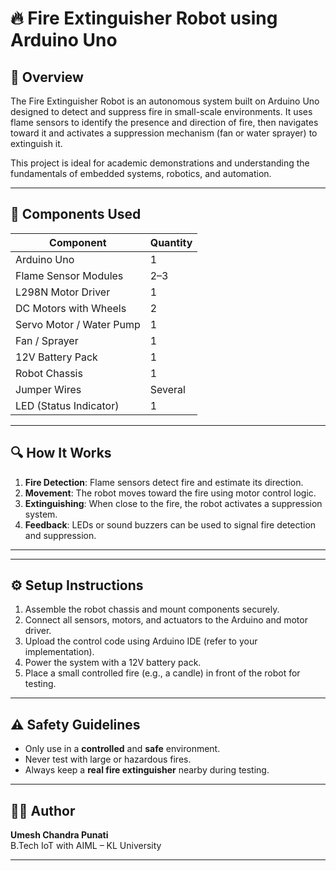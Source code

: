 # 🔥 Fire Extinguisher Robot using Arduino Uno

## 📘 Overview

The Fire Extinguisher Robot is an autonomous system built on Arduino Uno designed to detect and suppress fire in small-scale environments. It uses flame sensors to identify the presence and direction of fire, then navigates toward it and activates a suppression mechanism (fan or water sprayer) to extinguish it.

This project is ideal for academic demonstrations and understanding the fundamentals of embedded systems, robotics, and automation.

---

## 🔧 Components Used

| Component               | Quantity |
|------------------------|----------|
| Arduino Uno            | 1        |
| Flame Sensor Modules   | 2–3      |
| L298N Motor Driver     | 1        |
| DC Motors with Wheels  | 2        |
| Servo Motor / Water Pump | 1      |
| Fan / Sprayer          | 1        |
| 12V Battery Pack       | 1        |
| Robot Chassis          | 1        |
| Jumper Wires           | Several  |
| LED (Status Indicator) | 1        |

---

## 🔍 How It Works

1. **Fire Detection**: Flame sensors detect fire and estimate its direction.
2. **Movement**: The robot moves toward the fire using motor control logic.
3. **Extinguishing**: When close to the fire, the robot activates a suppression system.
4. **Feedback**: LEDs or sound buzzers can be used to signal fire detection and suppression.

---


---

## ⚙️ Setup Instructions

1. Assemble the robot chassis and mount components securely.
2. Connect all sensors, motors, and actuators to the Arduino and motor driver.
3. Upload the control code using Arduino IDE (refer to your implementation).
4. Power the system with a 12V battery pack.
5. Place a small controlled fire (e.g., a candle) in front of the robot for testing.

---

## ⚠️ Safety Guidelines

- Only use in a **controlled** and **safe** environment.
- Never test with large or hazardous fires.
- Always keep a **real fire extinguisher** nearby during testing.

---

## 👨‍💻 Author

**Umesh Chandra Punati**  
B.Tech IoT with AIML – KL University

---
